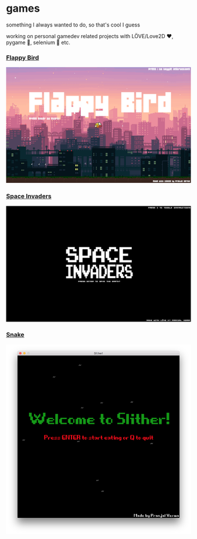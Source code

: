 # games
something I always wanted to do, so that's cool I guess

working on personal gamedev related projects with LÖVE/Love2D ♥️, pygame 🐍, selenium 🚙 etc.

### [Flappy Bird](https://github.com/pranjalverma/games/tree/master/Flappy%20Bird)

![Flappy Bird](https://github.com/pranjalverma/games/blob/master/Flappy%20Bird/flappy.love/Screenshots/Intro%20Screen.png)

### [Space Invaders](https://github.com/pranjalverma/games/tree/master/Space%20Invaders)

![Space Invaders](https://github.com/pranjalverma/games/blob/master/Space%20Invaders/space%20invaders.love/Screenshots/Intro%20Screen.png)

### [Snake](https://github.com/pranjalverma/games/tree/master/Classic%20Snake)

![Snake](https://github.com/pranjalverma/games/blob/master/Classic%20Snake/Screenshots/Intro%20Screen.png)
